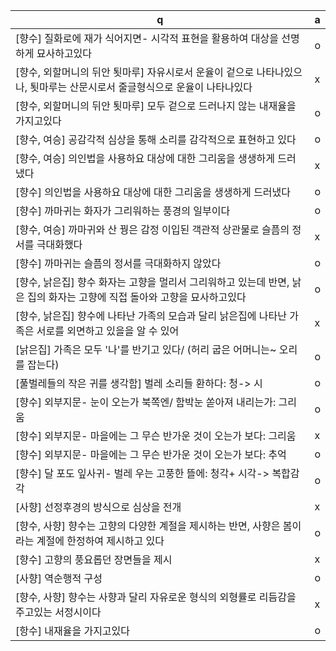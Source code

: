  q  | a
--- | ---
[향수] 질화로에 재가 식어지면- 시각적 표현을 활용하여 대상을 선명하게 묘사하고있다		| o
[향수, 외할머니의 뒤안 툇마루] 자유시로서 운율이 겉으로 나타나있으나, 툇마루는 산문시로서 줄글형식으로 운율이 나타나있다		| x
[향수, 외할머니의 뒤안 툇마루] 모두 겉으로 드러나지 않는 내재율을 가지고있다		| o
[향수, 여승] 공감각적 심상을 통해 소리를 감각적으로 표현하고 있다		| o
[향수, 여승] 의인법을 사용하요 대상에 대한 그리움을 생생하게 드러냈다		| x
[향수] 의인법을 사용하요 대상에 대한 그리움을 생생하게 드러냈다		| o
[향수] 까마귀는 화자가 그리워하는 풍경의 일부이다		| o
[향수, 여승] 까마귀와 산 꿩은 감정 이입된 객관적 상관물로 슬픔의 정서를 극대화했다		| x
[향수] 까마귀는 슬픔의 정서를 극대화하지 않았다		| o
[향수, 낡은집] 향수 화자는 고향을 멀리서 그리워하고 있는데 반면, 낡은 집의 화자는 고향에 직접 돌아와 고향을 묘사하고있다		| o
[향수, 낡은집] 향수에 나타난 가족의 모습과 달리 낡은집에 나타난 가족은 서로를 외면하고 있을을 알 수 있어		| x
[낡은집] 가족은 모두 '나'를 반기고 있다/ (허리 굽은 어머니는~ 오리를 잡는다)		| o
[풀벌레들의 작은 귀를 생각함] 벌레 소리들 환하다: 청-> 시		| o
[향수] 외부지문- 눈이 오는가 북쪽엔/ 함박눈 쏟아져 내리는가: 그리움		| o
[향수] 외부지문- 마을에는 그 무슨 반가운 것이 오는가 보다: 그리움		| x
[향수] 외부지문- 마을에는 그 무슨 반가운 것이 오는가 보다: 추억		| o
[향수] 달 포도 잎사귀- 벌레 우는 고풍한 뜰에: 청각+ 시각-> 복합감각		| o
[사향] 선정후경의 방식으로 심상을 전개		| x
[향수, 사향] 향수는 고향의 다양한 계절을 제시하는 반면, 사향은 봄이라는 계절에 한정하여 제시하고 있다		| o
[향수] 고향의 풍요롭던 장면들을 제시		| x
[사향] 역순행적 구성		| o
[향수, 사향] 향수는 사향과 달리 자유로운 형식의 외형률로 리듬감을 주고있는 서정시이다		| x
[항수] 내재율을 가지고있다		| o
